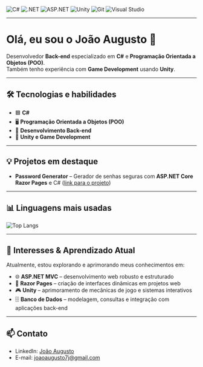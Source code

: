 ![C#](https://img.shields.io/badge/C%23-239120?style=flat&logo=c-sharp&logoColor=white)
![.NET](https://img.shields.io/badge/.NET-8.0-512BD4?style=flat&logo=.net&logoColor=white)
![ASP.NET](https://img.shields.io/badge/ASP.NET-Core-512BD4?style=flat&logo=aspdotnet&logoColor=white)
![Unity](https://img.shields.io/badge/Unity-100000?style=flat&logo=unity&logoColor=white)
![Git](https://img.shields.io/badge/Git-F05032?style=flat&logo=git&logoColor=white)
![Visual Studio](https://img.shields.io/badge/Visual%20Studio-5C2D91?style=flat&logo=visual-studio&logoColor=white)

---

# Olá, eu sou o João Augusto 👋

Desenvolvedor **Back-end** especializado em **C#** e **Programação Orientada a Objetos (POO)**.  
Também tenho experiência com **Game Development** usando **Unity**.


---

## 🛠️ Tecnologias e habilidades

- 🟦 **C#**  
- 🖥️ **Programação Orientada a Objetos (POO)**  
- 🔧 **Desenvolvimento Back-end**  
- 🎯 **Unity e Game Development**  

---

## 💡 Projetos em destaque

- **Password Generator** – Gerador de senhas seguras com **ASP.NET Core Razor Pages** e C# ([link para o projeto](https://github.com/JoaoAugustoSantos/PasswordGenerator))  

---

## 📊 Linguagens mais usadas

![Top Langs](https://github-readme-stats.vercel.app/api/top-langs/?username=JoaoAugustoSantos&layout=compact&theme=default)

---

## 🚀 Interesses & Aprendizado Atual

Atualmente, estou explorando e aprimorando meus conhecimentos em:  

- 🌐 **ASP.NET MVC** – desenvolvimento web robusto e estruturado  
- 📄 **Razor Pages** – criação de interfaces dinâmicas em projetos web  
- 🎮 **Unity** – aprimoramento de mecânicas de jogo e sistemas interativos  
- 🗄️ **Banco de Dados** – modelagem, consultas e integração com aplicações back-end

---

## 📫 Contato

- LinkedIn: [João Augusto](https://www.linkedin.com/in/joão-augusto-84412b1a2)  
- E-mail: joaoaugusto7j@gmail.com
